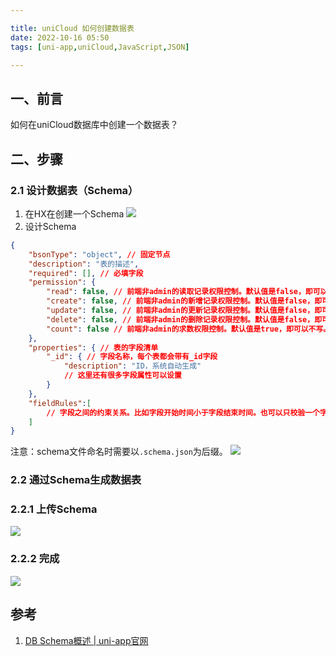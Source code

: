 ```yaml
---

title: uniCloud 如何创建数据表
date: 2022-10-16 05:50
tags: [uni-app,uniCloud,JavaScript,JSON]

---
```


## 一、前言
如何在uniCloud数据库中创建一个数据表？

<!-- more -->

## 二、步骤
### 2.1 设计数据表（Schema）
1. 在HX在创建一个Schema
![](https://pic-1313582683.cos.ap-chongqing.myqcloud.com/2022/202210160622794.png)
2. 设计Schema
```json
{
	"bsonType": "object", // 固定节点
	"description": "表的描述",
	"required": [], // 必填字段
	"permission": { 
		"read": false, // 前端非admin的读取记录权限控制。默认值是false，即可以不写。可以简单的true/false，也可以写表达式
		"create": false, // 前端非admin的新增记录权限控制。默认值是false，即可以不写。可以简单的true/false，也可以写表达式 
		"update": false, // 前端非admin的更新记录权限控制。默认值是false，即可以不写。可以简单的true/false，也可以写表达式
		"delete": false, // 前端非admin的删除记录权限控制。默认值是false，即可以不写。可以简单的true/false，也可以写表达式
		"count": false // 前端非admin的求数权限控制。默认值是true，即可以不写。可以简单的true/false，也可以写表达式
	},
	"properties": { // 表的字段清单
		"_id": { // 字段名称，每个表都会带有_id字段
			"description": "ID，系统自动生成"
			// 这里还有很多字段属性可以设置
		}
	},
	"fieldRules":[
		// 字段之间的约束关系。比如字段开始时间小于字段结束时间。也可以只校验一个字段。支持表达式
	]
}
```
注意：schema文件命名时需要以`.schema.json`为后缀。
![](https://pic-1313582683.cos.ap-chongqing.myqcloud.com/2022/202210160628891.png)
### 2.2 通过Schema生成数据表
### 2.2.1 上传Schema
![](https://pic-1313582683.cos.ap-chongqing.myqcloud.com/2022/202210160629815.png)
### 2.2.2 完成
![](https://pic-1313582683.cos.ap-chongqing.myqcloud.com/2022/202210160631560.png)

## 参考
1. [DB Schema概述 | uni-app官网](https://uniapp.dcloud.net.cn/uniCloud/schema.html#schema-root)